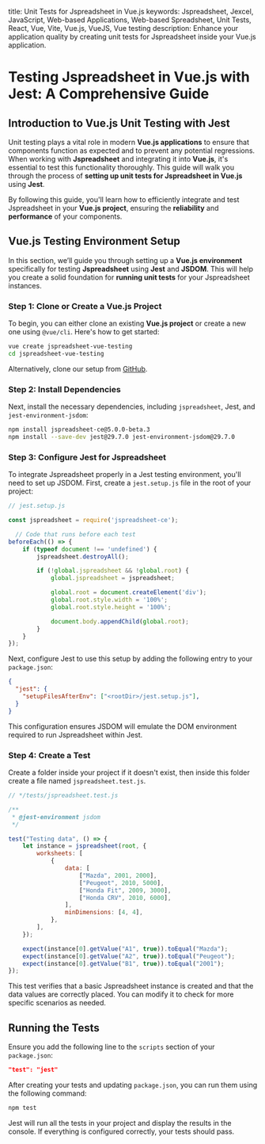 title: Unit Tests for Jspreadsheet in Vue.js
keywords: Jspreadsheet, Jexcel, JavaScript, Web-based Applications, Web-based Spreadsheet, Unit Tests, React, Vue, Vite, Vue.js, VueJS, Vue testing
description: Enhance your application quality by creating unit tests for Jspreadsheet inside your Vue.js application.

# Testing Jspreadsheet in Vue.js with Jest: A Comprehensive Guide

## Introduction to Vue.js Unit Testing with Jest

Unit testing plays a vital role in modern **Vue.js applications** to ensure that components function as expected and to prevent any potential regressions. When working with **Jspreadsheet** and integrating it into **Vue.js**, it's essential to test this functionality thoroughly. This guide will walk you through the process of **setting up unit tests for Jspreadsheet in Vue.js** using **Jest**.

By following this guide, you'll learn how to efficiently integrate and test Jspreadsheet in your **Vue.js project**, ensuring the **reliability** and **performance** of your components.

## Vue.js Testing Environment Setup

In this section, we’ll guide you through setting up a **Vue.js environment** specifically for testing **Jspreadsheet** using **Jest** and **JSDOM**. This will help you create a solid foundation for **running unit tests** for your Jspreadsheet instances.

### Step 1: Clone or Create a Vue.js Project

To begin, you can either clone an existing **Vue.js project** or create a new one using `@vue/cli`. Here's how to get started:

```bash
vue create jspreadsheet-vue-testing
cd jspreadsheet-vue-testing
```

Alternatively, clone our setup from [GitHub](??).

### Step 2: Install Dependencies

Next, install the necessary dependencies, including `jspreadsheet`, Jest, and `jest-environment-jsdom`:

```bash
npm install jspreadsheet-ce@5.0.0-beta.3
npm install --save-dev jest@29.7.0 jest-environment-jsdom@29.7.0
```

### Step 3: Configure Jest for Jspreadsheet

To integrate Jspreadsheet properly in a Jest testing environment, you'll need to set up JSDOM. First, create a `jest.setup.js` file in the root of your project:

```javascript
// jest.setup.js

const jspreadsheet = require('jspreadsheet-ce');

  // Code that runs before each test
beforeEach(() => {
    if (typeof document !== 'undefined') {
        jspreadsheet.destroyAll();

        if (!global.jspreadsheet && !global.root) {
            global.jspreadsheet = jspreadsheet;

            global.root = document.createElement('div');
            global.root.style.width = '100%';
            global.root.style.height = '100%';

            document.body.appendChild(global.root);
        }
    }
});
```

Next, configure Jest to use this setup by adding the following entry to your `package.json`:

```json
{
  "jest": {
    "setupFilesAfterEnv": ["<rootDir>/jest.setup.js"],
  }
}
```

This configuration ensures JSDOM will emulate the DOM environment required to run Jspreadsheet within Jest.

### Step 4: Create a Test

Create a folder inside your project if it doesn't exist, then inside this folder create a file named `jspreadsheet.test.js`.

```javascript
// */tests/jspreadsheet.test.js

/**
 * @jest-environment jsdom
 */

test("Testing data", () => {
    let instance = jspreadsheet(root, {
        worksheets: [
            {
                data: [
                    ["Mazda", 2001, 2000],
                    ["Peugeot", 2010, 5000],
                    ["Honda Fit", 2009, 3000],
                    ["Honda CRV", 2010, 6000],
                ],
                minDimensions: [4, 4],
            },
        ],
    });

    expect(instance[0].getValue("A1", true)).toEqual("Mazda");
    expect(instance[0].getValue("A2", true)).toEqual("Peugeot");
    expect(instance[0].getValue("B1", true)).toEqual("2001");
});
```

This test verifies that a basic Jspreadsheet instance is created and that the data values are correctly placed. You can modify it to check for more specific scenarios as needed.

## Running the Tests

Ensure you add the following line to the `scripts` section of your `package.json`:

```json
"test": "jest"
```

After creating your tests and updating `package.json`, you can run them using the following command:

```bash
npm test
```

Jest will run all the tests in your project and display the results in the console. If everything is configured correctly, your tests should pass.
